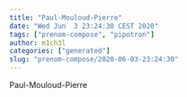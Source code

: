 ```yaml
---
title: "Paul-Mouloud-Pierre"
date: "Wed Jun  3 23:24:30 CEST 2020"
tags: ["prenom-compose", "pipotron"]
author: m1ch3l
categories: ["generated"]
slug: "prenom-compose/2020-06-03-23:24:30"
---
```


Paul-Mouloud-Pierre
